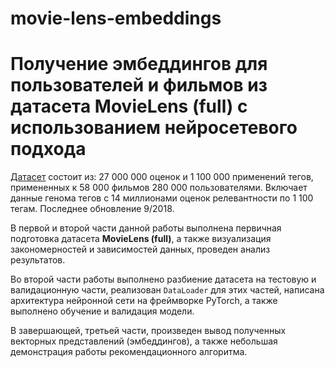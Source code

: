 # movie-lens-embeddings
# **Получение эмбеддингов для пользователей и фильмов из датасета MovieLens (full) c использованием нейросетевого подхода**

[Датасет](https://grouplens.org/datasets/movielens/latest/) состоит из: 27 000 000 оценок и 1 100 000 применений тегов, примененных к 58 000 фильмов 280 000 пользователями. Включает данные генома тегов с 14 миллионами оценок релевантности по 1 100 тегам. Последнее обновление 9/2018.

В первой и второй части данной работы выполнена первичная подготовка датасета **MovieLens (full)**, а также визуализация закономерностей и зависимостей данных, проведен анализ результатов.

Во второй части работы выполнено разбиение датасета на тестовую и валидационную части, реализован `DataLoader` для этих частей, написана архитектура нейронной сети на фреймворке PyTorch, а также выполнено обучение и валидация модели.

В завершающей, третьей части, произведен вывод полученных векторных представлений (эмбеддингов), а также небольшая демонстрация работы рекомендационного алгоритма.
